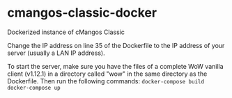 # cmangos-classic-docker
 Dockerized instance of cMangos Classic

Change the IP address on line 35 of the Dockerfile to the IP address of your server (usually a LAN IP address).

To start the server, make sure you have the files of a complete WoW vanilla client (v1.12.1) in a directory called "wow" in the same directory as the Dockerfile. Then run the following commands:
`docker-compose build
docker-compose up`